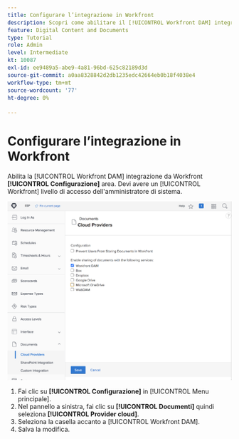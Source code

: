 ```yaml
---
title: Configurare l’integrazione in Workfront
description: Scopri come abilitare il [!UICONTROL Workfront DAM] integrazione a livello di accesso dell'amministratore di sistema.
feature: Digital Content and Documents
type: Tutorial
role: Admin
level: Intermediate
kt: 10087
exl-id: ee9489a5-abe9-4a81-96bd-625c82189d3d
source-git-commit: a0aa8328842d2db1235edc42664eb0b18f4038e4
workflow-type: tm+mt
source-wordcount: '77'
ht-degree: 0%

---
```


# Configurare l’integrazione in Workfront

Abilita la [!UICONTROL Workfront DAM] integrazione da Workfront **[!UICONTROL Configurazione]** area. Devi avere un [!UICONTROL Workfront] livello di accesso dell&#39;amministratore di sistema.

![Uno screenshot del [!UICONTROL Provider cloud] pagina di configurazione](assets/01-configure-the-integration-in-workfront.png)

1. Fai clic su **[!UICONTROL Configurazione]** in [!UICONTROL Menu principale].
1. Nel pannello a sinistra, fai clic su **[!UICONTROL Documenti]** quindi seleziona **[!UICONTROL Provider cloud]**.
1. Seleziona la casella accanto a [!UICONTROL Workfront DAM].
1. Salva la modifica.

<!--
Learn more graphic and documentation article link, below
* Enabling Workfront DAM
 -->
